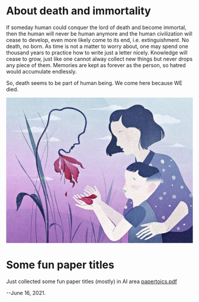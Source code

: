 # About death and immortality
If someday human could conquer the lord of death and become immortal, then the human will never be human anymore and the human civilization will cease to develop, even more likely come to its end, i.e. extinguishment. No death, no born. As time is not a matter to worry about, one may spend one thousand years to practice how to write just a letter nicely. Knowledge will cease to grow, just like one cannot alway collect new things but never drops any piece of them. Memories are kept as forever as the person, so hatred would accumulate endlessly. 

So, death seems to be part of human being. We come here because WE died. 

![alt-text-1](death.jpeg "death & born") 

# Some fun paper titles 
Just collected some fun paper titles (mostly) in AI area [papertoics.pdf](papertopics.pdf)

--June 16, 2021.

